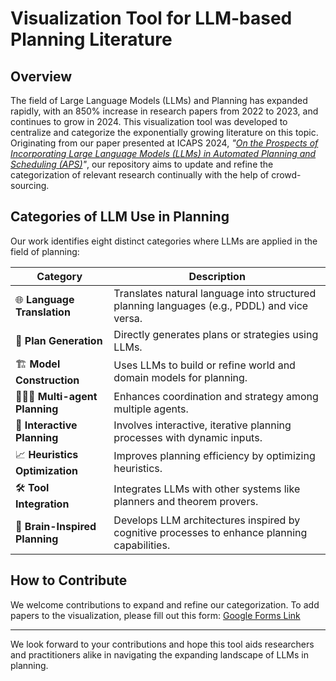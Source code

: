 # Visualization Tool for LLM-based Planning Literature

## Overview
The field of Large Language Models (LLMs) and Planning has expanded rapidly, with an 850% increase in research papers from 2022 to 2023, and continues to grow in 2024. This visualization tool was developed to centralize and categorize the exponentially growing literature on this topic. Originating from our paper presented at ICAPS 2024, *"[On the Prospects of Incorporating Large Language Models (LLMs) in Automated Planning and Scheduling (APS)](https://arxiv.org/abs/2401.02500)"*, our repository aims to update and refine the categorization of relevant research continually with the help of crowd-sourcing.

## Categories of LLM Use in Planning
Our work identifies eight distinct categories where LLMs are applied in the field of planning:

| Category               | Description                                                                                           |
|------------------------|-------------------------------------------------------------------------------------------------------|
| :globe_with_meridians: **Language Translation** | Translates natural language into structured planning languages (e.g., PDDL) and vice versa.           |
| :straight_ruler: **Plan Generation**      | Directly generates plans or strategies using LLMs.                                                    |
| :building_construction: **Model Construction**   | Uses LLMs to build or refine world and domain models for planning.                                    |
| :people_holding_hands: **Multi-agent Planning** | Enhances coordination and strategy among multiple agents.                                             |
| :repeat: **Interactive Planning** | Involves interactive, iterative planning processes with dynamic inputs.                               |
| :chart_with_upwards_trend: **Heuristics Optimization** | Improves planning efficiency by optimizing heuristics.                                                |
| :hammer_and_wrench: **Tool Integration**     | Integrates LLMs with other systems like planners and theorem provers.                                 |
| :brain: **Brain-Inspired Planning** | Develops LLM architectures inspired by cognitive processes to enhance planning capabilities.         |

## How to Contribute
We welcome contributions to expand and refine our categorization. To add papers to the visualization, please fill out this form: [Google Forms Link](#)

---

We look forward to your contributions and hope this tool aids researchers and practitioners alike in navigating the expanding landscape of LLMs in planning.
